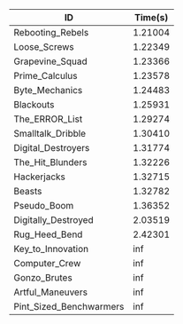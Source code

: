 |ID|Time(s)|
|-|-|
|Rebooting_Rebels|1.21004|
|Loose_Screws|1.22349|
|Grapevine_Squad|1.23366|
|Prime_Calculus|1.23578|
|Byte_Mechanics|1.24483|
|Blackouts|1.25931|
|The_ERROR_List|1.29274|
|Smalltalk_Dribble|1.30410|
|Digital_Destroyers|1.31774|
|The_Hit_Blunders|1.32226|
|Hackerjacks|1.32715|
|Beasts|1.32782|
|Pseudo_Boom|1.36352|
|Digitally_Destroyed|2.03519|
|Rug_Heed_Bend|2.42301|
|Key_to_Innovation|inf|
|Computer_Crew|inf|
|Gonzo_Brutes|inf|
|Artful_Maneuvers|inf|
|Pint_Sized_Benchwarmers|inf|
